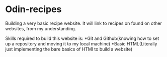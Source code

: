 # Odin-recipes

Building a very basic recipe website.
It will link to recipes on found on other websites, from my understanding.

Skills required to build this website is:
*Git and Github(knowing how to set up a repository and moving it to my local machine)
*Basic HTML(Literally just implementing the bare basics of HTMl to build a website)
